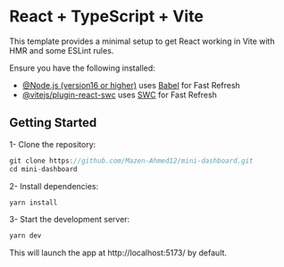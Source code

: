 # React + TypeScript + Vite

This template provides a minimal setup to get React working in Vite with HMR and some ESLint rules.

Ensure you have the following installed:

- [@Node.js (version16 or higher)](https://nodejs.org/en) uses [Babel](https://babeljs.io/) for Fast Refresh
- [@vitejs/plugin-react-swc](https://github.com/vitejs/vite-plugin-react/blob/main/packages/plugin-react-swc) uses [SWC](https://swc.rs/) for Fast Refresh

## Getting Started

1- Clone the repository:

```js
git clone https://github.com/Mazen-Ahmed12/mini-dashboard.git
cd mini-dashboard
```

2- Install dependencies:

```js
yarn install
```

3- Start the development server:

```js
yarn dev
```

This will launch the app at http://localhost:5173/ by default.


